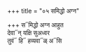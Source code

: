 +++
title = "०५ समिद्धो अग्न"

+++
स᳓मिद्धो अग्न आहुत  
देवा᳓न् यक्षि सुअध्वर  
तुवं᳓ हि᳓ हव्यवा᳓ळ् अ᳓सि